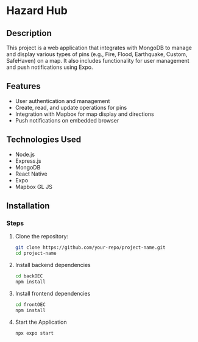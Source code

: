 # Hazard Hub

## Description
This project is a web application that integrates with MongoDB to manage and display various types of pins (e.g., Fire, Flood, Earthquake, Custom, SafeHaven) on a map. It also includes functionality for user management and push notifications using Expo.

## Features
- User authentication and management
- Create, read, and update operations for pins
- Integration with Mapbox for map display and directions
- Push notifications on embedded browser

## Technologies Used
- Node.js
- Express.js
- MongoDB
- React Native
- Expo
- Mapbox GL JS

## Installation

### Steps
1. Clone the repository:
   ```sh
   git clone https://github.com/your-repo/project-name.git
   cd project-name

2. Install backend dependencies
   ```sh
   cd backOEC
   npm install

2. Install frontend dependencies
   ```sh
   cd frontOEC
   npm install

4. Start the Application
   ```sh
   npx expo start
   
